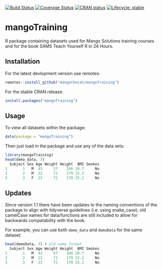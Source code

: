 
<!-- badges: start -->
[![Build Status](https://travis-ci.org/MangoTheCat/mangoTraining.svg?branch=master)](https://travis-ci.org/mangoTheCat/mangoTraining)
[![Coverage Status](https://codecov.io/gh/MangoTheCat/mangoTraining/branch/master/graph/badge.svg)](https://codecov.io/gh/MangoTheCat/mangoTraining?branch=master)
[![CRAN status](https://www.r-pkg.org/badges/version/mangoTraining)](https://CRAN.R-project.org/package=mangoTraining)
[![Lifecycle: stable](https://img.shields.io/badge/lifecycle-stable-brightgreen.svg)](https://www.tidyverse.org/lifecycle/#stable)
<!-- badges: end -->


# mangoTraining

R package containing datasets used for Mango Solutions training courses and for the book SAMS Teach Yourself R in 24 Hours. 


## Installation

For the latest devlopment version use remotes:

```r
remotes::install_github("mangothecat/mangoTraining")
```

For the stable CRAN release:

```r
install.packages("mangoTraining")
```

## Usage

To view all datasets within the package:

```r
data(package = "mangoTraining")
```

Then just load in the package and use any of the data sets:


```r
library(mangoTraining)
head(demo_data, 3)
  Subject Sex Age Weight Height  BMI Smokes
1       1   M  43     57    166 20.7     No
2       2   M  22     71    179 22.2     No
3       3   F  23     72    170 25.1     No
```

## Updates

Since version 1.1 there have been updates to the naming conventions of the package to align with tidyverse guidelines (i.e. using
snake_case); old camelCase names for data/functions are still included to allow for backwards compatability with the book.

For example, you can use both `demo_data` and `demoData` for the same dataset:

```r
head(demoData, 3) # old name format
  Subject Sex Age Weight Height  BMI Smokes
1       1   M  43     57    166 20.7     No
2       2   M  22     71    179 22.2     No
3       3   F  23     72    170 25.1     No
```
